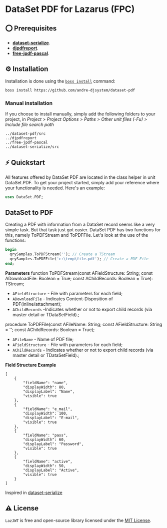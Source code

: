 # DataSet PDF for Lazarus (FPC)

## ⭕ Prerequisites
- [**dataset-serialize**](https://github.com/viniciussanchez/dataset-serialize).
- [**djpdfreport**](https://github.com/andre-djsystem/djpdfreport).
- [**free-jpdf-pascal**](https://github.com/jepafi/free-jpdf-pascal).

## ⚙️ Installation
Installation is done using the [`boss install`](https://github.com/HashLoad/boss) command:

``` sh
boss install https://github.com/andre-djsystem/dataset-pdf
```

### Manual installation
If you choose to install manually, simply add the following folders to your project, in *Project > Project Options > Paths > Other unit files (-Fu) > Include file search path*
```
../dataset-pdf/src
../djpdfreport
../free-jpdf-pascal
../dataset-serialize/src
```

## ⚡️ Quickstart
All features offered by DataSet PDF are located in the class helper in unit DataSet.PDF. To get your project started, simply add your reference where your functionality is needed. Here's an example:
```pascal
uses DataSet.PDF;
```

## DataSet to PDF
Creating a PDF with information from a DataSet record seems like a very simple task. But that task just got easier. DataSet PDF has two functions for this, namely ToPDFStream and ToPDFFile. Let's look at the use of the functions:

```pascal
begin
  qrySamples.ToPDFStream(''); // Create a TStream
  qrySamples.ToPDFFile('c:\temp\file.pdf'); // Create a PDF File 
end;
``` 
**Parameters**
function ToPDFStream(const AFieldStructure: String; const ADownloadFile: Boolean = True; const AChildRecords: Boolean = True): TStream;
* `AFieldStructure` - File with parameters for each field;
* `ADownloadFile` - Indicates Content-Disposition of PDF(inline/attachment);
* `AChildRecords` -Indicates whether or not to export child records (via master detail or TDataSetField).;
   
procedure ToPDFFile(const AFileName: String; const AFieldStructure: String = ''; const AChildRecords: Boolean = True);   
* `AFileName` - Name of PDF file;
* `AFieldStructure` - File with parameters for each field;
* `AChildRecords` - Indicates whether or not to export child records (via master detail or TDataSetField).;

**Field Structure Example**
``` 
[
	{
		"fieldName": "name",
		"displayWidth": 80,
		"displayLabel": "Name",
		"visible": true
	},    
	{
		"fieldName": "e_mail",
		"displayWidth": 100,
		"displayLabel": "E-mail",
		"visible": true
	},    
	{
		"fieldName": "pass",
		"displayWidth": 60,
		"displayLabel": "Password",
		"visible": true
	},    
	{
		"fieldName": "active",
		"displayWidth": 50,
		"displayLabel": "Active",
		"visible": true
	}    
]
``` 

Inspired in [dataset-serialize](https://github.com/viniciussanchez/dataset-serialize)

## ⚠️ License
`LazJWT` is free and open-source library licensed under the [MIT License](https://github.com/andre-djsystem/dataset-pdf/blob/main/LICENSE).

